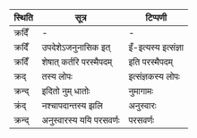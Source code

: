 | स्थिति | सूत्र | टिप्पणी |
| ----- | ------- | ------ |
| क्रदिँ | - | - |
| क्रदिँ | उपदेशेऽजनुनासिक इत् | इँ-इत्यस्य इत्संज्ञा |
| क्रदिँ | शेषात् कर्तरि परस्मैपदम् | इति परस्मैपदम् |
| क्रद् | तस्य लोपः | इत्संज्ञकस्य लोपः |
| क्रन्द् | इदितो नुम् धातोः | नुमागामः |
| क्रंद् | नश्चापदान्तस्य झलि | अनुस्वारः |
| क्रन्द् | अनुस्वारस्य ययि परसवर्णः | परसवर्णः |
